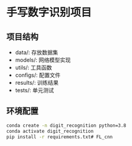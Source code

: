 # 手写数字识别项目

## 项目结构
- data/: 存放数据集
- models/: 网络模型实现
- utils/: 工具函数
- configs/: 配置文件
- results/: 训练结果
- tests/: 单元测试

## 环境配置
```bash
conda create -n digit_recognition python=3.8
conda activate digit_recognition
pip install -r requirements.txt# FL_cnn
